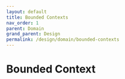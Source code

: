 ```yaml
---
layout: default
title: Bounded Contexts
nav_order: 1
parent: Domain
grand_parent: Design
permalink: /design/domain/bounded-contexts
---
```



# Bounded Context